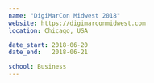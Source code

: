 ```yaml
---
name: "DigiMarCon Midwest 2018"
website: https://digimarconmidwest.com
location: Chicago, USA

date_start: 2018-06-20
date_end:   2018-06-21

school: Business
---
```

